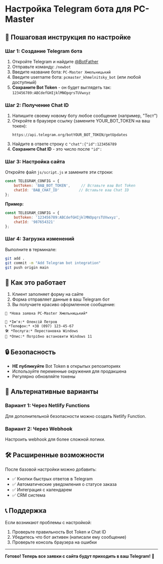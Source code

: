 # Настройка Telegram бота для PC-Master

## 🤖 Пошаговая инструкция по настройке

### Шаг 1: Создание Telegram бота

1. Откройте Telegram и найдите [@BotFather](https://t.me/botfather)
2. Отправьте команду: `/newbot`
3. Введите название бота: `PC-Master Хмельницький`
4. Введите username бота: `pcmaster_khmelnitsky_bot` (или любой доступный)
5. **Сохраните Bot Token** - он будет выглядеть так: `123456789:ABCdefGHIjklMNOpqrsTUVwxyz`

### Шаг 2: Получение Chat ID

1. Напишите своему новому боту любое сообщение (например, "Тест")
2. Откройте в браузере ссылку (замените YOUR_BOT_TOKEN на ваш токен):
   ```
   https://api.telegram.org/botYOUR_BOT_TOKEN/getUpdates
   ```
3. Найдите в ответе строку с `"chat":{"id":123456789`
4. **Сохраните Chat ID** - это число после `"id":`

### Шаг 3: Настройка сайта

Откройте файл `js/script.js` и замените эти строки:

```javascript
const TELEGRAM_CONFIG = {
    botToken: 'ВАШ_BOT_TOKEN',     // Вставьте ваш Bot Token
    chatId: 'ВАШ_CHAT_ID'         // Вставьте ваш Chat ID
};
```

**Пример:**
```javascript
const TELEGRAM_CONFIG = {
    botToken: '123456789:ABCdefGHIjklMNOpqrsTUVwxyz',
    chatId: '987654321'
};
```

### Шаг 4: Загрузка изменений

Выполните в терминале:
```bash
git add .
git commit -m "Add Telegram bot integration"
git push origin main
```

## 📱 Как это работает

1. Клиент заполняет форму на сайте
2. Форма отправляет данные в ваш Telegram бот
3. Вы получаете красиво оформленное сообщение:

```
🔧 *Нова заявка PC-Master Хмельницький*

👤 *Ім'я:* Олексій Петров
📞 *Телефон:* +38 (097) 123-45-67
🛠 *Послуга:* Перестановка Windows
📝 *Опис:* Потрібно встановити Windows 11
```

## 🔒 Безопасность

- **НЕ публикуйте** Bot Token в открытых репозиториях
- Используйте переменные окружения для продакшена
- Регулярно обновляйте токены

## 🚀 Альтернативные варианты

### Вариант 1: Через Netlify Functions
Для дополнительной безопасности можно создать Netlify Function.

### Вариант 2: Через Webhook
Настроить webhook для более сложной логики.

## 🛠 Расширенные возможности

После базовой настройки можно добавить:
- ✅ Кнопки быстрых ответов в Telegram
- ✅ Автоматические уведомления о статусе заказа
- ✅ Интеграция с календарем
- ✅ CRM система

## 📞 Поддержка

Если возникают проблемы с настройкой:
1. Проверьте правильность Bot Token и Chat ID
2. Убедитесь что бот активен (написали ему сообщение)
3. Проверьте консоль браузера на ошибки

---

**Готово! Теперь все заявки с сайта будут приходить в ваш Telegram! 🎉**